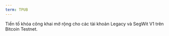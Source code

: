 ```yaml
---
term: TPUB
---
```


Tiền tố khóa công khai mở rộng cho các tài khoản Legacy và SegWit V1 trên Bitcoin Testnet.